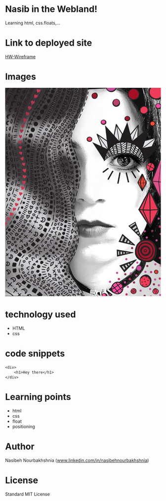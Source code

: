 <!-- Put the name of the project after the # -->
<!-- the # means h1  -->
# Nasib in the Webland!

<!-- Put a description of what the project is -->

Learning html, css.floats,...

# Link to deployed site
<!-- make a link to the deployed site --> 
<!-- [What the user will see](the link to the deployed site) -->

[HW-Wireframe](https://nasibnia.github.io/Basic-Portfolio/)


# Images
<!-- take a picture of the image and add it into the readme  -->
<!-- ![image title](path or link to image) -->
![wire frame](assets/images/IMG_1659.JPG)



# technology used
<!-- make a list of technology used -->
<!-- what you used for this web app, like html css -->

<!-- 
1. First ordered list item
2. Another item
⋅⋅* Unordered sub-list. 
1. Actual numbers don't matter, just that it's a number
⋅⋅1. Ordered sub-list
4. And another item. 
-->
- HTML
- css


# code snippets
<!-- put snippets of code inside ``` ``` so it will look like code -->
<!-- if you want to put blockquotes use a > -->

```
<div>
    <h1>Hey there</h1>
</div>
```


# Learning points
<!-- Learning points where you would write what you thought was helpful -->
- html
- css
- float
- positioning



# Author 
<!-- make a link to the deployed site and have your name as the link -->
Nasibeh Nourbakhshnia
(www.linkedin.com/in/nasibehnourbakhshnia)

# License
Standard MIT License